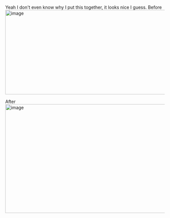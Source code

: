 Yeah I don't even know why I put this together, it looks nice I guess.
Before
<img width="900" height="268" alt="image" src="https://github.com/user-attachments/assets/4d8fe856-2cad-4319-a413-69ad99c596ae" />

After
<img width="1036" height="345" alt="image" src="https://github.com/user-attachments/assets/b8854e5c-4739-4825-9eb2-7c52900aedaa" />
